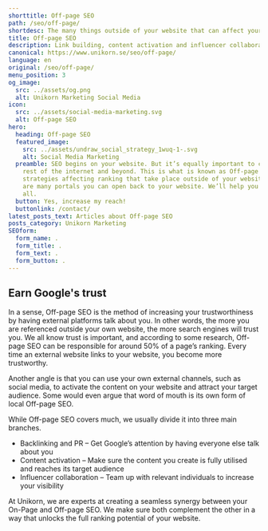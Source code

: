 ```yaml
---
shorttitle: Off-page SEO
path: /seo/off-page/
shortdesc: The many things outside of your website that can affect your ranking.
title: Off-page SEO
description: Link building, content activation and influencer collaborations
canonical: https://www.unikorn.se/seo/off-page/
language: en
original: /seo/off-page/
menu_position: 3
og_image:
  src: ../assets/og.png
  alt: Unikorn Marketing Social Media
icon:
  src: ../assets/social-media-marketing.svg
  alt: Off-page SEO
hero:
  heading: Off-page SEO
  featured_image:
    src: ../assets/undraw_social_strategy_1wuq-1-.svg
    alt: Social Media Marketing
  preamble: SEO begins on your website. But it’s equally important to consider the
    rest of the internet and beyond. This is what is known as Off-page SEO,
    strategies affecting ranking that take place outside of your website. There
    are many portals you can open back to your website. We’ll help you find them
    all.
  button: Yes, increase my reach!
  buttonlink: /contact/
latest_posts_text: Articles about Off-page SEO
posts_category: Unikorn Marketing
SEOform:
  form_name: .
  form_title: .
  form_text: .
  form_button: .
---
```

## Earn Google's trust

In a sense, Off-page SEO is the method of increasing your trustworthiness by having external platforms talk about you. In other words, the more you are referenced outside your own website, the more search engines will trust you. We all know trust is important, and according to some research, Off-page SEO can be responsible for around 50% of a page’s ranking. Every time an external website links to your website, you become more trustworthy.

Another angle is that you can use your own external channels, such as social media, to activate the content on your website and attract your target audience. Some would even argue that word of mouth is its own form of local Off-page SEO.

While Off-page SEO covers much, we usually divide it into three main branches.

* Backlinking and PR – Get Google’s attention by having everyone else talk about you
* Content activation – Make sure the content you create is fully utilised and reaches its target audience
* Influencer collaboration – Team up with relevant individuals to increase your visibility

At Unikorn, we are experts at creating a seamless synergy between your On-Page and Off-page SEO. We make sure both complement the other in a way that unlocks the full ranking potential of your website.